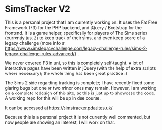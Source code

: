 # SimsTracker V2

This is a personal project that I am currently working on. It uses the Fat Free Framework (F3) for the PHP backend, and jQuery / Bootstrap for the frontend. It is a game helper, specifically for players of The Sims series (currently just 2) to keep track of their sims, and even keep score of a legacy challenge (more info at https://www.simslegacychallenge.com/legacy-challenge-rules/sims-2-legacy-challenge-rules-advanced/) .

We never covered F3 in uni, so this is completely self-taught. A lot of interactive pages have been written in jQuery (with the help of extra scripts where necessary); the whole thing has been great practice :)

The Sims 2 side regarding tracking is complete; I have recently fixed some glaring bugs but one or two minor ones may remain. However, I am working on a complete redesign of this site, so this is just up to showcase the code. A working repo for this will be up in due course.

It can be accessed at https://simstracker.pdasites.uk/

Because this is a personal project it is not currently well commented, but now people are showing an interest, I will work on that.
